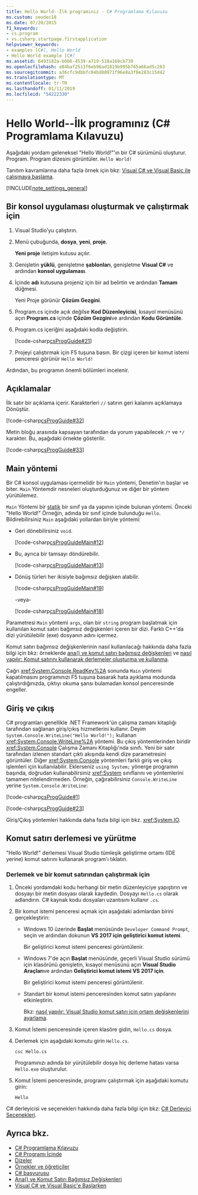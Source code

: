 ```yaml
---
title: Hello World--İlk programınız - C# Programlama Kılavuzu
ms.custom: seodec18
ms.date: 07/20/2015
f1_keywords:
- cs.program
- vs.csharp.startpage.firstapplication
helpviewer_keywords:
- examples [C#], Hello World
- Hello World example [C#]
ms.assetid: 6493182a-b0b6-4539-a719-518a168cb730
ms.openlocfilehash: e84baf2513f6eb96ad1819b995b765a66ad5c263
ms.sourcegitcommit: a36cfc9dbbfc04bd88971f96e8a3f8e283c15d42
ms.translationtype: MT
ms.contentlocale: tr-TR
ms.lasthandoff: 01/11/2019
ms.locfileid: "54222330"
---
```

# <a name="hello-world----your-first-program-c-programming-guide"></a>Hello World--İlk programınız (C# Programlama Kılavuzu)

Aşağıdaki yordam geleneksel "Hello World!"'ın bir C# sürümünü oluşturur. Program. Program dizesini görüntüler. `Hello World!`

Tanıtım kavramlarına daha fazla örnek için bkz: [Visual C# ve Visual Basic ile çalışmaya başlama](/visualstudio/ide/getting-started-with-visual-csharp-and-visual-basic).

[!INCLUDE[note_settings_general](~/includes/note-settings-general-md.md)]

## <a name="to-create-and-run-a-console-application"></a>Bir konsol uygulaması oluşturmak ve çalıştırmak için

1. Visual Studio’yu çalıştırın.

2. Menü çubuğunda, **dosya**, **yeni**, **proje**.

     **Yeni proje** iletişim kutusu açılır.

3. Genişletin **yüklü**, genişletme **şablonları**, genişletme **Visual C#** ve ardından **konsol uygulaması**.

4. İçinde **adı** kutusuna projeniz için bir ad belirtin ve ardından **Tamam** düğmesi.

     Yeni Proje görünür **Çözüm Gezgini**.

5. Program.cs içinde açık değilse **Kod Düzenleyicisi**, kısayol menüsünü açın **Program.cs** içinde **Çözüm Gezgini**ve ardından **Kodu Görüntüle**.

6. Program.cs içeriğini aşağıdaki kodla değiştirin.

     [!code-csharp[csProgGuide#21](../../../csharp/programming-guide/inside-a-program/codesnippet/CSharp/hello-world-your-first-program_1.cs)]

7. Projeyi çalıştırmak için F5 tuşuna basın. Bir çizgi içeren bir komut istemi penceresi görünür `Hello World!`

Ardından, bu programın önemli bölümleri incelenir.

## <a name="comments"></a>Açıklamalar

İlk satır bir açıklama içerir. Karakterleri `//` satırın geri kalanını açıklamaya Dönüştür.

[!code-csharp[csProgGuide#32](../../../csharp/programming-guide/inside-a-program/codesnippet/CSharp/hello-world-your-first-program_2.cs)]

Metin bloğu arasında kapsayan tarafından da yorum yapabilecek `/*` ve `*/` karakter. Bu, aşağıdaki örnekte gösterilir.

[!code-csharp[csProgGuide#33](../../../csharp/programming-guide/inside-a-program/codesnippet/CSharp/hello-world-your-first-program_3.cs)]

## <a name="main-method"></a>Main yöntemi

Bir C# konsol uygulaması içermelidir bir `Main` yöntemi, Denetim'ın başlar ve biter. `Main` Yöntemdir nesneleri oluşturduğunuz ve diğer bir yöntem yürütülemez.

`Main` Yöntemi bir [statik](../../../csharp/language-reference/keywords/static.md) bir sınıf ya da yapının içinde bulunan yöntemi. Önceki "Hello World!" Örneğin, adında bir sınıf içinde bulunduğu `Hello`. Bildirebilirsiniz `Main` aşağıdaki yollardan biriyle yöntemi:

- Geri dönebilirsiniz `void`.

     [!code-csharp[csProgGuideMain#12](../../../csharp/programming-guide/inside-a-program/codesnippet/CSharp/hello-world-your-first-program_4.cs)]

- Bu, ayrıca bir tamsayı döndürebilir.

     [!code-csharp[csProgGuideMain#13](../../../csharp/programming-guide/inside-a-program/codesnippet/CSharp/hello-world-your-first-program_5.cs)]

- Dönüş türleri her ikisiyle bağımsız değişken alabilir.

     [!code-csharp[csProgGuideMain#19](../../../csharp/programming-guide/inside-a-program/codesnippet/CSharp/hello-world-your-first-program_6.cs)]

     -veya-

     [!code-csharp[csProgGuideMain#18](../../../csharp/programming-guide/inside-a-program/codesnippet/CSharp/hello-world-your-first-program_7.cs)]

Parametresi `Main` yöntemi `args`, olan bir `string` program başlatmak için kullanılan komut satırı bağımsız değişkenleri içeren bir dizi. Farklı C++'da dizi yürütülebilir (exe) dosyanın adını içermez.

Komut satırı bağımsız değişkenlerinin nasıl kullanılacağı hakkında daha fazla bilgi için bkz: örneklerde [ana() ve komut satırı bağımsız değişkenleri](../../../csharp/programming-guide/main-and-command-args/index.md) ve [nasıl yapılır: Komut satırını kullanarak derlemeler oluşturma ve kullanma](../../../csharp/programming-guide/concepts/assemblies-gac/how-to-create-and-use-assemblies-using-the-command-line.md).

Çağrı <xref:System.Console.ReadKey%2A> sonunda `Main` yöntemi kapatılmasını programınızı F5 tuşuna basarak hata ayıklama modunda çalıştırdığınızda, çıktıyı okuma şansı bulamadan konsol penceresinde engeller.

## <a name="input-and-output"></a>Giriş ve çıkış

C# programları genellikle .NET Framework'ün çalışma zamanı kitaplığı tarafından sağlanan giriş/çıkış hizmetlerini kullanır. Deyim `System.Console.WriteLine("Hello World!");` kullanan <xref:System.Console.WriteLine%2A> yöntemi. Bu çıkış yöntemlerinden biridir <xref:System.Console> Çalışma Zamanı Kitaplığı'nda sınıfı. Yeni bir satır tarafından izlenen standart çıktı akışında kendi dize parametresini görüntüler. Diğer <xref:System.Console> yöntemleri farklı giriş ve çıkış işlemleri için kullanılabilir. Eklerseniz `using System;` yönerge programın başında, doğrudan kullanabilirsiniz <xref:System> sınıflarını ve yöntemlerini tamamen nitelendirmeden. Örneğin, çağırabilirsiniz `Console.WriteLine` yerine `System.Console.WriteLine`:

[!code-csharp[csProgGuide#1](../../../csharp/programming-guide/inside-a-program/codesnippet/CSharp/hello-world-your-first-program_8.cs)]

[!code-csharp[csProgGuide#23](../../../csharp/programming-guide/inside-a-program/codesnippet/CSharp/hello-world-your-first-program_9.cs)]

Giriş/Çıkış yöntemleri hakkında daha fazla bilgi için bkz. <xref:System.IO>.

## <a name="command-line-compilation-and-execution"></a>Komut satırı derlemesi ve yürütme

"Hello World!" derlemesi Visual Studio tümleşik geliştirme ortamı (IDE yerine) komut satırını kullanarak program'ı tıklatın.

### <a name="to-compile-and-run-from-a-command-prompt"></a>Derlemek ve bir komut satırından çalıştırmak için

1. Önceki yordamdaki kodu herhangi bir metin düzenleyiciye yapıştırın ve dosyayı bir metin dosyası olarak kaydedin. Dosyayı `Hello.cs` olarak adlandırın. C# kaynak kodu dosyaları uzantısını kullanır `.cs`.

2. Bir komut istemi penceresi açmak için aşağıdaki adımlardan birini gerçekleştirin:

    - Windows 10 üzerinde **Başlat** menüsünde `Developer Command Prompt`, seçin ve ardından dokunun **VS 2017 için geliştirici komut istemi**.

         Bir geliştirici komut istemi penceresi görüntülenir.

    - Windows 7'de açın **Başlat** menüsünde, geçerli Visual Studio sürümü için klasörünü genişletin, kısayol menüsünü açın **Visual Studio Araçları**ve ardından **Geliştirici komut istemi VS 2017 için**.

         Bir geliştirici komut istemi penceresi görüntülenir.

    - Standart bir komut istemi penceresinden komut satırı yapılarını etkinleştirin.

         Bkz: [nasıl yapılır: Visual Studio komut satırı için ortam değişkenlerini ayarlama](../../../csharp/language-reference/compiler-options/how-to-set-environment-variables-for-the-visual-studio-command-line.md).

3. Komut İstemi penceresinde içeren klasöre gidin, `Hello.cs` dosya.

4. Derlemek için aşağıdaki komutu girin `Hello.cs`.

     `csc Hello.cs`

     Programınızı adında bir yürütülebilir dosya hiç derleme hatası varsa `Hello.exe` oluşturulur.

5. Komut İstemi penceresinde, programı çalıştırmak için aşağıdaki komutu girin:

     `Hello`

 C# derleyicisi ve seçenekleri hakkında daha fazla bilgi için bkz: [C# Derleyici Seçenekleri](../../../csharp/language-reference/compiler-options/index.md).

## <a name="see-also"></a>Ayrıca bkz.

- [C# Programlama Kılavuzu](../../../csharp/programming-guide/index.md)
- [C# Programı İçinde](../../../csharp/programming-guide/inside-a-program/index.md)
- [Dizeler](../../../csharp/programming-guide/strings/index.md)
- [Örnekler ve öğreticiler](../../../samples-and-tutorials/index.md)
- [C# başvurusu](../../../csharp/language-reference/index.md)
- [Ana() ve Komut Satırı Bağımsız Değişkenleri](../../../csharp/programming-guide/main-and-command-args/index.md)
- [Visual C# ve Visual Basic'e Başlarken](/visualstudio/ide/getting-started-with-visual-csharp-and-visual-basic)